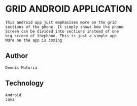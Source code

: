 # GRID ANDROID APPLICATION
    This android app just emphasises more on the grid
    sections of the phone. It simply shows how the phone
    Screen can be divided into sections instead of one
    big screen of thephone. This is just a simple app
    MOre on the app is coming
## Author
    Dennis Muturia

## Technology
    Android
    Java
